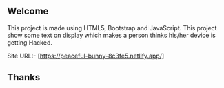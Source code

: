 ## Welcome

This project is made using HTML5, Bootstrap and JavaScript. This project show some text on display which makes a person thinks his/her device is getting Hacked.

Site URL:- [https://peaceful-bunny-8c3fe5.netlify.app/]

## Thanks
